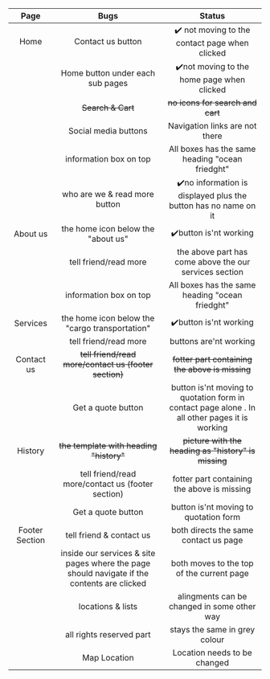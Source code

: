 
|Page        |Bugs      | Status     |
|:-----------------:|:-----------------:|:-----------------:|
|Home |Contact us button|:heavy_check_mark: not moving to the contact page when clicked|
|     |Home button under each sub pages|:heavy_check_mark:not moving to the home page when clicked|
|     |~~Search & Cart~~|~~no icons for search and cart~~
|     |Social media buttons|Navigation links are not there|
|     |information box on top|All boxes has the same heading "ocean friedght"|
|     |who are we & read more button|:heavy_check_mark:no information is displayed plus the button has no name on it|
|About us|the home icon below the "about us"|:heavy_check_mark:button is'nt working|
|     |tell friend/read more|the above part has come above the our services section|
|     |information box on top|All boxes has the same heading "ocean friedght"|
|Services|the home icon below the "cargo transportation"|:heavy_check_mark:button is'nt working|
|        |tell friend/read more|buttons are'nt working|
|Contact us|~~tell friend/read more/contact us (footer section)~~|~~fotter part containing the above is missing~~|
|          |Get a quote button|button is'nt moving to quotation form in contact page alone . In all other pages it is working|
|History|~~the template with heading "history"~~|~~picture with the heading as "history" is missing~~|
|       |tell friend/read more/contact us (footer section)|fotter part containing the above is missing|
|       |Get a quote button|button is'nt moving to quotation form|
|Footer Section|tell friend & contact us| both directs the same contact us page|
|              |inside our services & site pages where the page should navigate if the contents are clicked| both moves to the top of the current page|
|              |locations & lists|alingments can be changed in some other way|
|              |all rights reserved part|stays the same in grey colour|
|              |Map Location|Location needs to be changed|
